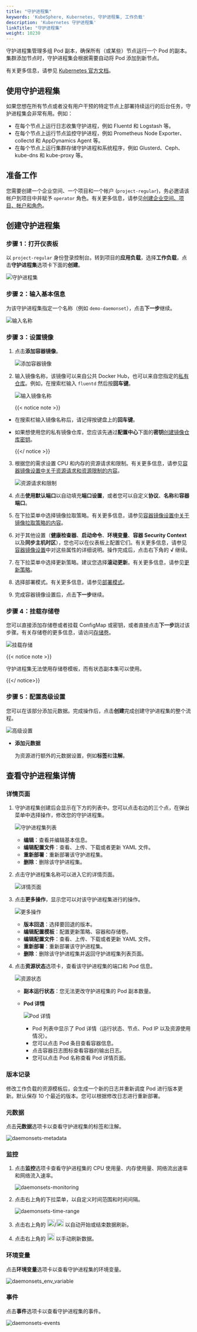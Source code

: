 ```yaml
---
title: "守护进程集"
keywords: 'KubeSphere, Kubernetes, 守护进程集, 工作负载'
description: 'Kubernetes 守护进程集'
linkTitle: "守护进程集"
weight: 10230
---
```


守护进程集管理多组 Pod 副本，确保所有（或某些）节点运行一个 Pod 的副本。集群添加节点时，守护进程集会根据需要自动将 Pod 添加到新节点。

有关更多信息，请参见 [Kubernetes 官方文档](https://kubernetes.io/zh/docs/concepts/workloads/controllers/daemonset/)。

## 使用守护进程集

如果您想在所有节点或者没有用户干预的特定节点上部署持续运行的后台任务，守护进程集会非常有用。例如：

- 在每个节点上运行日志收集守护进程，例如 Fluentd 和 Logstash 等。
- 在每个节点上运行节点监控守护进程，例如 Prometheus Node Exporter、collectd 和 AppDynamics Agent 等。
- 在每个节点上运行集群存储守护进程和系统程序，例如 Glusterd、Ceph、kube-dns 和 kube-proxy 等。

## 准备工作

您需要创建一个企业空间、一个项目和一个帐户 (`project-regular`)，务必邀请该帐户到项目中并赋予 `operator` 角色。有关更多信息，请参见[创建企业空间、项目、帐户和角色](../../../quick-start/create-workspace-and-project/)。

## 创建守护进程集

### 步骤 1：打开仪表板

以 `project-regular` 身份登录控制台。转到项目的**应用负载**，选择**工作负载**，点击**守护进程集**选项卡下面的**创建**。

![守护进程集](/images/docs/zh-cn/project-user-guide/application-workloads/daemonsets/daemonsets.png)

### 步骤 2：输入基本信息

为该守护进程集指定一个名称（例如 `demo-daemonset`），点击**下一步**继续。

![输入名称](/images/docs/zh-cn/project-user-guide/application-workloads/daemonsets/daemonsets_form_1.png)

### 步骤 3：设置镜像

1. 点击**添加容器镜像**。

    ![添加容器镜像](/images/docs/zh-cn/project-user-guide/application-workloads/daemonsets/daemonsets_form_2_container_btn.png)

2. 输入镜像名称，该镜像可以来自公共 Docker Hub，也可以来自您指定的[私有仓库](../../../project-user-guide/configuration/image-registry/)。例如，在搜索栏输入 `fluentd` 然后按**回车键**。

    ![输入镜像名称](/images/docs/zh-cn/project-user-guide/application-workloads/daemonsets/daemonsets_form_2_container_1.png)

    {{< notice note >}}

- 在搜索栏输入镜像名称后，请记得按键盘上的**回车键**。
- 如果想使用您的私有镜像仓库，您应该先通过**配置中心**下面的**密钥**[创建镜像仓库密钥](../../../project-user-guide/configuration/image-registry/)。

    {{</ notice >}}

3. 根据您的需求设置 CPU 和内存的资源请求和限制。有关更多信息，请参见[容器镜像设置中关于资源请求和资源限制的内容](../../../project-user-guide/application-workloads/container-image-settings/#添加容器镜像)。

    ![资源请求和限制](/images/docs/zh-cn/project-user-guide/application-workloads/daemonsets/daemonset-request-limit.png)

4. 点击**使用默认端口**以自动填充**端口设置**，或者您可以自定义**协议**、**名称**和**容器端口**。

5. 在下拉菜单中选择镜像拉取策略。有关更多信息，请参见[容器镜像设置中关于镜像拉取策略的内容](../../../project-user-guide/application-workloads/container-image-settings/#添加容器镜像)。

6. 对于其他设置（**健康检查器**、**启动命令**、**环境变量**、**容器 Security Context** 以及**同步主机时区**），您也可以在仪表板上配置它们。有关更多信息，请参见[容器镜像设置](../../../project-user-guide/application-workloads/container-image-settings/#添加容器镜像)中对这些属性的详细说明。操作完成后，点击右下角的 **√** 继续。

7. 在下拉菜单中选择更新策略。建议您选择**滚动更新**。有关更多信息，请参见[更新策略](../../../project-user-guide/application-workloads/container-image-settings/#更新策略)。

8. 选择部署模式。有关更多信息，请参见[部署模式](../../../project-user-guide/application-workloads/container-image-settings/#部署模式)。

9. 完成容器镜像设置后，点击**下一步**继续。

### 步骤 4：挂载存储卷

您可以直接添加存储卷或者挂载 ConfigMap 或密钥，或者直接点击**下一步**跳过该步骤。有关存储卷的更多信息，请访问[存储卷](../../../project-user-guide/storage/volumes/#挂载存储卷)。

![挂载存储](/images/docs/zh-cn/project-user-guide/application-workloads/daemonsets/daemonsets_form_3.png)

{{< notice note >}}

守护进程集无法使用存储卷模板，而有状态副本集可以使用。

{{</ notice>}}

### 步骤 5：配置高级设置

您可以在该部分添加元数据。完成操作后，点击**创建**完成创建守护进程集的整个流程。

![高级设置](/images/docs/zh-cn/project-user-guide/application-workloads/daemonsets/daemonsets_form_4.png)

- **添加元数据**

  为资源进行额外的元数据设置，例如**标签**和**注解**。

## 查看守护进程集详情

### 详情页面

1. 守护进程集创建后会显示在下方的列表中。您可以点击右边的三个点，在弹出菜单中选择操作，修改您的守护进程集。

    ![守护进程集列表](/images/docs/zh-cn/project-user-guide/application-workloads/daemonsets/daemonsets_list.png)

    - **编辑**：查看并编辑基本信息。
    - **编辑配置文件**：查看、上传、下载或者更新 YAML 文件。
    - **重新部署**：重新部署该守护进程集。
    - **删除**：删除该守护进程集。

2. 点击守护进程集名称可以进入它的详情页面。

    ![详情页面](/images/docs/zh-cn/project-user-guide/application-workloads/daemonsets/daemonsets_detail.png)

3. 点击**更多操作**，显示您可以对该守护进程集进行的操作。

    ![更多操作](/images/docs/zh-cn/project-user-guide/application-workloads/daemonsets/daemonsets_detail_operation_btn.png)

    - **版本回退**：选择要回退的版本。
    - **编辑配置模板**：配置更新策略、容器和存储卷。
    - **编辑配置文件**：查看、上传、下载或者更新 YAML 文件。
    - **重新部署**：重新部署该守护进程集。
    - **删除**：删除该守护进程集并返回守护进程集列表页面。

4. 点击**资源状态**选项卡，查看该守护进程集的端口和 Pod 信息。

    ![资源状态](/images/docs/zh-cn/project-user-guide/application-workloads/daemonsets/daemonsets_detail_state.png)

    - **副本运行状态**：您无法更改守护进程集的 Pod 副本数量。
    - **Pod 详情**

      ![Pod 详情](/images/docs/zh-cn/project-user-guide/application-workloads/daemonsets/daemonsets_detail_pod.png)

      - Pod 列表中显示了 Pod 详情（运行状态、节点、Pod IP 以及资源使用情况）。
      - 您可以点击 Pod 条目查看容器信息。
      - 点击容器日志图标查看容器的输出日志。
      - 您可以点击 Pod 名称查看 Pod 详情页面。

### 版本记录

修改工作负载的资源模板后，会生成一个新的日志并重新调度 Pod 进行版本更新。默认保存 10 个最近的版本。您可以根据修改日志进行重新部署。

### 元数据

点击**元数据**选项卡以查看守护进程集的标签和注解。

![daemonsets-metadata](/images/docs/zh-cn/project-user-guide/application-workloads/daemonsets/daemonsets-metadata.png)

### 监控

1. 点击**监控**选项卡查看守护进程集的 CPU 使用量、内存使用量、网络流出速率和网络流入速率。

   ![daemonsets-monitoring](/images/docs/zh-cn/project-user-guide/application-workloads/daemonsets/daemonsets-monitoring.png)

2. 点击右上角的下拉菜单，以自定义时间范围和时间间隔。

   ![daemonsets-time-range](/images/docs/zh-cn/project-user-guide/application-workloads/daemonsets/daemonsets-time-range.png)

3. 点击右上角的 <img src="/images/docs/zh-cn/project-user-guide/application-workloads/daemonsets/daemonsets_autorefresh_start.png" width="20px" />/<img src="/images/docs/zh-cn/project-user-guide/application-workloads/daemonsets/daemonsets_autorefresh_stop.png" width="20px" /> 以自动开始或结束数据刷新。

4. 点击右上角的 <img src="/images/docs/zh-cn/project-user-guide/application-workloads/daemonsets/daemonsets_refresh.png" width="20px" /> 以手动刷新数据。

### 环境变量

点击**环境变量**选项卡以查看守护进程集的环境变量。

![daemonsets_env_variable](/images/docs/zh-cn/project-user-guide/application-workloads/daemonsets/daemonsets_env_variable.png)

### 事件

点击**事件**选项卡以查看守护进程集的事件。

![daemonsets-events](/images/docs/zh-cn/project-user-guide/application-workloads/daemonsets/daemonsets-events.png)